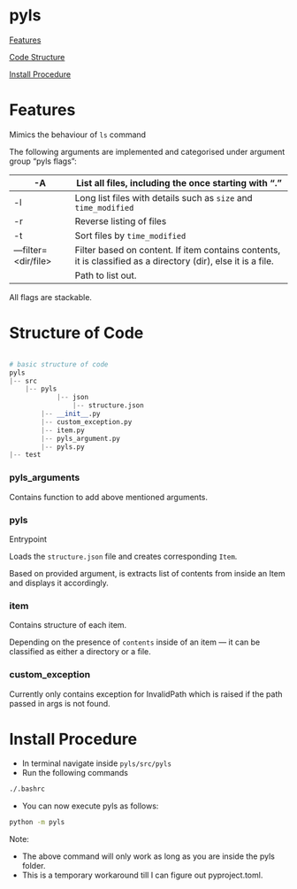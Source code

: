 # pyls

[Features](https://www.notion.so/pyls-5f735c4ffcd44808ab1988bc69a2ace4?pvs=21)

[Code Structure](https://www.notion.so/pyls-5f735c4ffcd44808ab1988bc69a2ace4?pvs=21)

[Install Procedure](https://www.notion.so/pyls-5f735c4ffcd44808ab1988bc69a2ace4?pvs=21)

# Features

Mimics the behaviour of `ls` command

The following arguments are implemented and categorised under argument group “pyls flags”:

| -A | List all files, including the once starting with “.” |
| --- | --- |
| -l | Long list files with details such as `size` and `time_modified` |
| -r | Reverse listing of files |
| -t | Sort files by `time_modified` |
| —filter=<dir/file> | Filter based on content. If item contains contents, it is classified as a directory (dir), else it is a file. |
| <path> | Path to list out. |

All flags are stackable. 

# Structure of Code

```python

# basic structure of code
pyls
|-- src
    |-- pyls
		    |-- json
			    |-- structure.json
        |-- __init__.py
        |-- custom_exception.py
        |-- item.py
        |-- pyls_argument.py
        |-- pyls.py
|-- test
```

### pyls_arguments

Contains function to add above mentioned arguments. 

### pyls

Entrypoint

Loads the `structure.json` file and creates corresponding `Item`.

Based on provided argument, is extracts list of contents from inside an Item and displays it accordingly. 

### item

Contains structure of each item. 

Depending on the presence of `contents` inside of an item — it can be classified as either a directory or a file. 

### custom_exception

Currently only contains exception for InvalidPath which is raised if the path passed in args is not found. 

# Install Procedure

- In terminal navigate inside `pyls/src/pyls`
- Run the following commands

```bash
./.bashrc
```

- You can now execute pyls as follows:

```bash
python -m pyls
```

Note:

- The above command will only work as long as you are inside the pyls folder.
- This is a temporary workaround till I can figure out pyproject.toml.